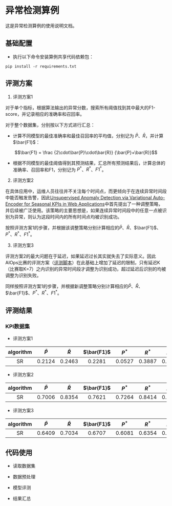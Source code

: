 # 异常检测算例
这是异常检测算例的使用说明文档。

## 基础配置
* 执行以下命令安装算例共享代码依赖包：

```
pip install -r requirements.txt
```

## 评测方案

1. 评测方案1

对于单个指标，根据算法输出的异常分数，搜索所有阈值找到其中最大的F1-score，并记录相应的准确率和召回率。

对于整个数据集，分别按以下方式进行汇总：

* 计算不同模型的最佳准确率和最佳召回率的平均值，分别记为 $\bar{P}$、$\bar{R}$，并计算 $\bar{F1}$：

$$\bar{F1} = \frac {2\cdot\bar{P}\cdot\bar{R}} {\bar{P}+\bar{R}}$$

* 根据不同模型的最佳阈值得到其预测结果，汇总所有预测结果后，计算总体的准确率、召回率和F1，分别记为 $P^{* }$、$R^{* }$、$F1^{* }$。

2. 评测方案2

在具体应用中，运维人员往往并不关注每个时间点，而更倾向于在连续异常时间段中能否触发告警，因此[Unsupervised Anomaly Detection via Variational Auto-Encoder for Seasonal KPIs in Web Applications](https://arxiv.org/pdf/1802.03903.pdf)中首先提出了一种调整策略，并后续被广泛使用。该策略的主要思想是，如果连续异常时间段中的任意一点被识别为异常，则认为这段时间内的所有时间点均被识别成功。

按照评测方案1的步骤，并根据该调整策略分别计算相应的$\bar{P}$、$\bar{R}$、$\bar{F1}$、$P^{* }$、$R^{* }$、$F1^{* }$。

3. 评测方案3

评测方案2的最大问题在于延迟，如果延迟过长其实就失去了实际意义。因此AIOps比赛的评测方案（[评测脚本](https://github.com/iopsai/iops/blob/master/evaluation/evaluation.py)）在此基础上增加了延迟的限制，只有延迟K（比赛取K=7）之内识别的异常时间段才调整为识别成功，超过延迟后识别的均被调整为识别失败。

同样按照评测方案1的步骤，并根据新调整策略分别计算相应的$\bar{P}$、$\bar{R}$、$\bar{F1}$、$P^{* }$、$R^{* }$、$F1^{* }$。

## 评测结果

### KPI数据集
* 评测方案1

|algorithm|$\bar{P}$|$\bar{R}$|$\bar{F1}$|$P^{* }$|$R^{* }$|$F1^{* }$|
|:----:|:----:|:----:|:----:|:----:|:----:|:----:|
|SR|0.2124|0.2463|0.2281|0.0527|0.3887|0.0928|

* 评测方案2

|algorithm|$\bar{P}$|$\bar{R}$|$\bar{F1}$|$P^{* }$|$R^{* }$|$F1^{* }$|
|:----:|:----:|:----:|:----:|:----:|:----:|:----:|
|SR|0.7006|0.8354|0.7621|0.7264|0.8414|0.7797|

* 评测方案3

|algorithm|$\bar{P}$|$\bar{R}$|$\bar{F1}$|$P^{* }$|$R^{* }$|$F1^{* }$|
|:----:|:----:|:----:|:----:|:----:|:----:|:----:|
|SR|0.6409|0.7034|0.6707|0.6081|0.6354|0.6214|

## 代码使用
* 读取数据集

* 数据预处理

* 模型评测

* 结果汇总